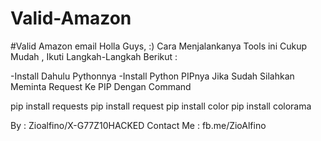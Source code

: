 # Valid-Amazon
#Valid Amazon email
 Holla Guys, :)
 Cara Menjalankanya Tools ini Cukup Mudah , Ikuti Langkah-Langkah Berikut :
 
-Install Dahulu Pythonnya
-Install Python PIPnya
Jika Sudah Silahkan Meminta Request Ke PIP
Dengan Command 

pip install requests
pip install request
pip install color
pip install colorama

By : Zioalfino/X-G77Z10HACKED
Contact Me : fb.me/ZioAlfino
